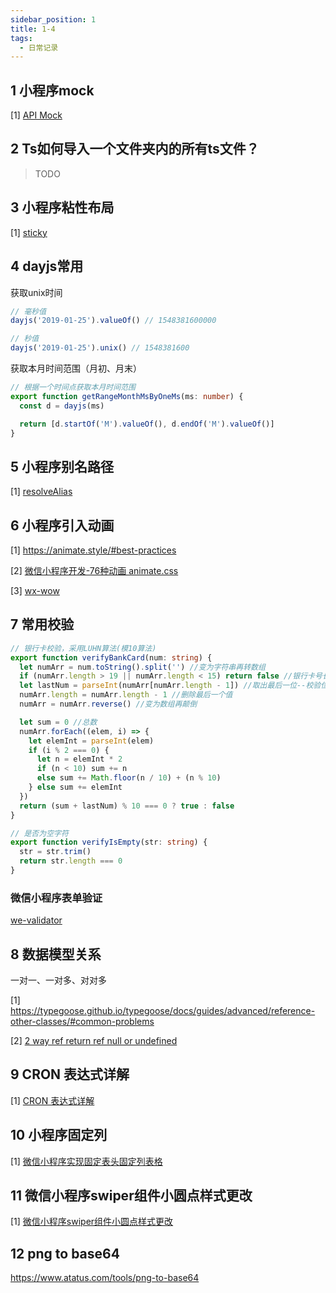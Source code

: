 ```yaml
---
sidebar_position: 1
title: 1-4
tags:
  - 日常记录
---
```




## 1 小程序mock

[1] [API Mock](https://developers.weixin.qq.com/miniprogram/dev/devtools/api-mock.html)

## 2 Ts如何导入一个文件夹内的所有ts文件？

> TODO

## 3 小程序粘性布局

[1] [sticky](https://developers.weixin.qq.com/miniprogram/dev/platform-capabilities/extended/component-plus/sticky.html)

## 4 dayjs常用

获取unix时间

```ts
// 毫秒值
dayjs('2019-01-25').valueOf() // 1548381600000
```

```ts
// 秒值
dayjs('2019-01-25').unix() // 1548381600
```

获取本月时间范围（月初、月末）

```ts
// 根据一个时间点获取本月时间范围
export function getRangeMonthMsByOneMs(ms: number) {
  const d = dayjs(ms)

  return [d.startOf('M').valueOf(), d.endOf('M').valueOf()]
}
```

## 5 小程序别名路径

[1] [resolveAlias](https://developers.weixin.qq.com/miniprogram/dev/reference/configuration/app.html#resolveAlias)

## 6 小程序引入动画

[1] https://animate.style/#best-practices

[2] [微信小程序开发-76种动画 animate.css](https://developers.weixin.qq.com/community/develop/doc/00024648e982c0819e97ac85c5b804)

[3] [wx-wow](https://github.com/Five-great/wx-wow)

## 7 常用校验

```ts
// 银行卡校验，采用LUHN算法(模10算法)
export function verifyBankCard(num: string) {
  let numArr = num.toString().split('') //变为字符串再转数组
  if (numArr.length > 19 || numArr.length < 15) return false //银行卡号长度为15-19
  let lastNum = parseInt(numArr[numArr.length - 1]) //取出最后一位--校验位
  numArr.length = numArr.length - 1 //删除最后一个值
  numArr = numArr.reverse() //变为数组再颠倒

  let sum = 0 //总数
  numArr.forEach((elem, i) => {
    let elemInt = parseInt(elem)
    if (i % 2 === 0) {
      let n = elemInt * 2
      if (n < 10) sum += n
      else sum += Math.floor(n / 10) + (n % 10)
    } else sum += elemInt
  })
  return (sum + lastNum) % 10 === 0 ? true : false
}
```

```ts
// 是否为空字符
export function verifyIsEmpty(str: string) {
  str = str.trim()
  return str.length === 0
}
```

### 微信小程序表单验证

[we-validator](https://github.com/ChanceYu/we-validator)

## 8 数据模型关系

一对一、一对多、对对多

[1] https://typegoose.github.io/typegoose/docs/guides/advanced/reference-other-classes/#common-problems

[2] [2 way ref return ref null or undefined](https://github.com/typegoose/typegoose/issues/681)

## 9 CRON 表达式详解

[1] [CRON 表达式详解](https://help.aliyun.com/document_detail/133509.html)

## 10 小程序固定列

[1] [微信小程序实现固定表头固定列表格](https://juejin.cn/post/6965789342195253284)

## 11 微信小程序swiper组件小圆点样式更改

[1] [微信小程序swiper组件小圆点样式更改](https://www.jianshu.com/p/b0dbcf7360ad)

## 12 png to base64

https://www.atatus.com/tools/png-to-base64
